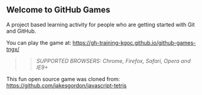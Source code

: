 ## Welcome to GitHub Games

A project based learning activity for people who are getting started with Git and GitHub.

You can play the game at: https://gh-training-kgoc.github.io/github-games-tngx/

>> _*SUPPORTED BROWSERS*: Chrome, Firefox, Safari, Opera and IE9+_

This fun open source game was cloned from: https://github.com/jakesgordon/javascript-tetris

